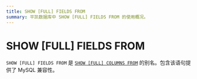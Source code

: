 ```yaml
---
title: SHOW [FULL] FIELDS FROM
summary: 平凯数据库中 SHOW [FULL] FIELDS FROM 的使用概况。
---
```


# SHOW [FULL] FIELDS FROM

`SHOW [FULL] FIELDS FROM` 是 [`SHOW [FULL] COLUMNS FROM`](/sql-statements/sql-statement-show-columns-from.md) 的别名。包含该语句提供了 MySQL 兼容性。
